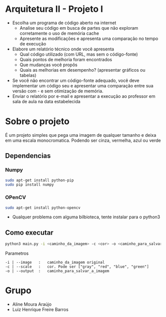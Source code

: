 # Arquitetura II - Projeto I

- Escolha um programa de código aberto na internet
  - Analise seu código em busca de partes que não exploram corretamente o uso de memória cache
  - Apresente as modificações e apresenta uma comparação no tempo de execução
- Elabore um relatório técnico onde você apresenta
  - Qual código utilizado (com URL, mas sem o código-fonte) 
  - Quais pontos de melhoria foram encontrados
  - Que mudanças você propôs
  - Quais as melhorias em desempenho? (apresentar gráficos ou tabelas)
- Se você não encontrar um código-fonte adequado, você deve implementar um código seu e apresentar uma comparação entre sua versão com - e sem otimização de memória.
- Enviar o relatório por e-mail e apresentar a execução ao professor em sala de aula na data estabelecida

# Sobre o projeto

É um projeto simples que pega uma imagem de qualquer tamanho e deixa em uma escala monocromatica. Podendo ser cinza, vermelha, azul ou verde

## Dependencias

### Numpy
```sh
sudo apt-get install python-pip  
sudo pip install numpy
```

### OPenCV
```sh
sudo apt-get install python-opencv
```

* Qualquer problema com alguma bilbioteca, tente instalar para o python3

## Como executar

```sh
python3 main.py -i <caminho_da_imagem> -c <cor> -o <caminho_para_salvar_a_imagem>
```

Parametros

    -i | --image   :   caminho_da_imagem original
    -c | --scale   :   cor. Pode ser ["gray", "red", "blue", "green"]
    -o | --output  :   caminho_para_salvar_a_imagem


# Grupo
- Aline Moura Araújo
- Luiz Henrique Freire Barros